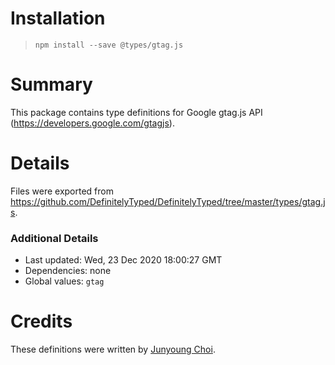 # Installation
> `npm install --save @types/gtag.js`

# Summary
This package contains type definitions for Google gtag.js API (https://developers.google.com/gtagjs).

# Details
Files were exported from https://github.com/DefinitelyTyped/DefinitelyTyped/tree/master/types/gtag.js.

### Additional Details
 * Last updated: Wed, 23 Dec 2020 18:00:27 GMT
 * Dependencies: none
 * Global values: `gtag`

# Credits
These definitions were written by [ Junyoung Choi](https://github.com/rokt33r).
